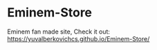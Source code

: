 # Eminem-Store
Eminem fan made site,
Check it out:
https://yuvalberkovichcs.github.io/Eminem-Store/
